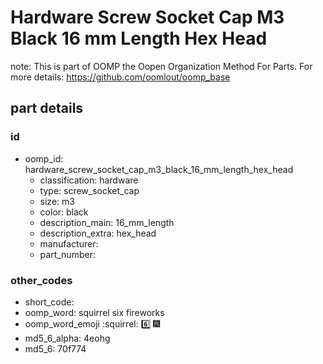 # Hardware Screw Socket Cap M3 Black 16 mm Length Hex Head  

note: This is part of OOMP the Oopen Organization Method For Parts. For more details: https://github.com/oomlout/oomp_base

##  part details





### id
* oomp_id: hardware_screw_socket_cap_m3_black_16_mm_length_hex_head
  * classification: hardware
  * type: screw_socket_cap
  * size: m3
  * color: black
  * description_main: 16_mm_length
  * description_extra: hex_head
  * manufacturer: 
  * part_number: 

### other_codes
* short_code: 
* oomp_word: squirrel six fireworks
* oomp_word_emoji :squirrel: :six: :fireworks:
* md5_6_alpha: 4eohg
* md5_6: 70f774